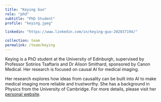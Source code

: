 ```yaml
---
title: "Keying Guo"
role: "phd"
subtitle: "PhD Student"
profile: "keying.jpeg"

linkedin: "https://www.linkedin.com/in/keying-guo-202837194/"

collection: team
permalink: /team/keying
---
```


Keying is a PhD student at the University of Edinburgh, supervised by Professor Sotirios Tsaftaris and Dr Alison Smithard, sponsored by Canon Medical. Her research is focused on causal AI for medical imaging.
 
Her research explores how ideas from causality can be built into AI to make medical imaging more reliable and trustworthy. She has a background in Physics from the University of Cambridge. For more details, please visit her [personal website](https://g-keying.github.io).
